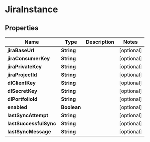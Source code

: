 
# JiraInstance

## Properties
Name | Type | Description | Notes
------------ | ------------- | ------------- | -------------
**jiraBaseUrl** | **String** |  |  [optional]
**jiraConsumerKey** | **String** |  |  [optional]
**jiraPrivateKey** | **String** |  |  [optional]
**jiraProjectId** | **String** |  |  [optional]
**dlClientKey** | **String** |  |  [optional]
**dlSecretKey** | **String** |  |  [optional]
**dlPortfolioId** | **String** |  |  [optional]
**enabled** | **Boolean** |  |  [optional]
**lastSyncAttempt** | **String** |  |  [optional]
**lastSuccessfulSync** | **String** |  |  [optional]
**lastSyncMessage** | **String** |  |  [optional]



